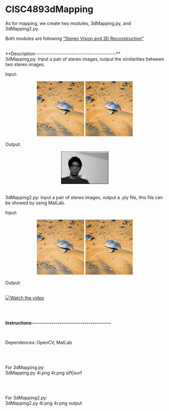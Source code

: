 # CISC4893dMapping

As for mapping, we create two modules, 3dMapping.py, and 3dMapping2.py. 

Both modules are following ["Stereo Vision and 3D Reconstruction"](https://www.packtpub.com/mapt/book/application_development/9781785283932/11)



<br/>
**Description----------------------------------------**
<br/>
3dMapping,py:
  Input a pair of stereo images, output the similarities between two stereo images.

  Input: 
  
  <p align="center">
  <img src="4l.png" width="150"/>
  <img src="4r.png" width="150"/>
  </p>
  
  Output:
  <p align="center">
  <img src="download.jpg" width="150"/>
  </p>
  
  
  <br/>
3dMapping2.py:
  Input a pair of stereo images, output a .ply file, this file can be showed by using MatLab.

  Input:
  
  <p align="center">
  <img src="4l.png" width="150"/>
  <img src="4r.png" width="150"/>
  </p>
  
  Output:  
  <br/>
  
  [![Watch the video](https://raw.github.com/GabLeRoux/WebMole/master/ressources/WebMole_Youtube_Video.png)](http://youtu.be/vt5fpE0bzSY)
  
<br/><br/>

**Instructions:--------------------------------------**

<br/>

Dependences: OpenCV, MatLab 

<br/><br/>

For 3dMapping.py:<br/>
   3dMapping.py 4l.png 4r.png sift|surf

<br/><br/>

For 3dMapping2.py:<br/>
   3dMapping2.py 4l.png 4r.png output



